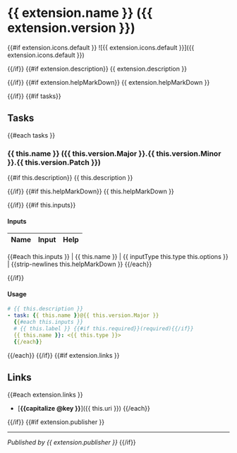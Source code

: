 # {{ extension.name }} ({{ extension.version }})

{{#if extension.icons.default }}
![{{ extension.icons.default }}]({{ extension.icons.default }})

{{/if}}
{{#if extension.description}}
{{ extension.description }}

{{/if}}
{{#if extension.helpMarkDown}}
{{ extension.helpMarkDown }}

{{/if}}
{{#if tasks}}

## Tasks

{{#each tasks }}

### {{ this.name }} ({{ this.version.Major }}.{{ this.version.Minor }}.{{ this.version.Patch }})

{{#if this.description}}
{{ this.description }}

{{/if}}
{{#if this.helpMarkDown}}
{{ this.helpMarkDown }}

{{/if}}
{{#if this.inputs}}

#### Inputs

| Name | Input | Help |
| ---- | ----- | ---- |


{{#each this.inputs }}
| {{ this.name }} | {{ inputType this.type this.options }} | {{strip-newlines this.helpMarkDown }}
{{/each}}

{{/if}}

#### Usage

```yaml
# {{ this.description }}
- task: {{ this.name }}@{{ this.version.Major }}
  {{#each this.inputs }}
  # {{ this.label }} {{#if this.required}}(required){{/if}}
  {{ this.name }}: <{{ this.type }}>
  {{/each}}
```

{{/each}}
{{/if}}
{{#if extension.links }}

## Links

{{#each extension.links }}

- [**{{capitalize @key }}**]({{ this.uri }})
  {{/each}}

{{/if}}
{{#if extension.publisher }}

---

_Published by {{ extension.publisher }}_
{{/if}}

